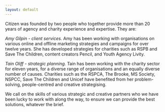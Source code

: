 ```yaml
---
layout: default
---
```

Citizen was founded by two people who together provide more than 20 years of agency and charity experience and expertise.  They are:

_Amy Gilpin - client services._
Amy has been working with organisations on various online and offline marketing strategies and campaigns for over twelve years. She has developed strategies for charities such as RSPB and Save The Children, content creators Pencil, and Youth Agency Livity.

_Tain Oliff - strategic planning._
Tain has been working with the charity sector for eleven years, for a diverse range of organisations and an equally diverse number of causes.  Charities such as the RSPCA, The Brooke, MS Society, NSPCC, Save The Children and Unicef have benefited from her problem-solving, people-centred and creative strategising.

We call on the skills of various strategic and creative partners who we have been lucky to work with along the way, to ensure we can provide the best solutions, whatever the brief.

